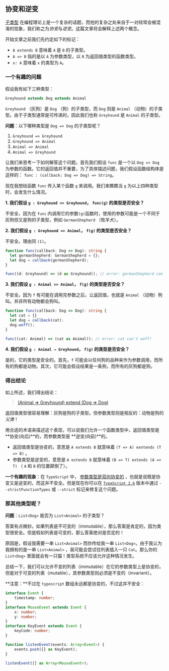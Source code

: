 ## 协变和逆变

[子类型](https://en.wikipedia.org/wiki/Subtyping) 在编程理论上是一个复杂的话题，而他的复杂之处来自于一对经常会被混淆的现象，我们称之为*协变*与*逆变*。这篇文章将会解释上述两个概念。

开始文章之前我们先约定如下的标记：

- `A extends B` 意味着 `A` 是 `B` 的子类型。
- `A => B` 指的是以 `A` 为参数类型，以 `B` 为返回值类型的函数类型。
- `x: A` 意味着 `x` 的类型为 `A`。

### 一个有趣的问题

假设我有如下三种类型：

```ts
Greyhound extends Dog extends Animal
```

`Greyhound` （灰狗）是 `Dog` （狗）的子类型，而 `Dog` 则是 `Animal` （动物）的子类型。由于子类型通常是可传递的，因此我们也称 `Greyhound` 是 `Animal` 的子类型。

**问题**：以下哪种类型是 `Dog => Dog` 的子类型呢？

1. `Greyhound => Greyhound`
2. `Greyhound => Animal`
3. `Animal => Animal`
4. `Animal => Greyhound`

让我们来思考一下如何解答这个问题。首先我们假设 `func` 是一个以 `Dog => Dog` 为参数的函数。它的返回值并不重要，为了具体描述问题，我们假设函数结构体是这样的： `func : (callback: Dog => Dog) => String`。

现在我想给函数 `func` 传入某个函数 `g` 来调用。我们来瞧瞧当 `g` 为以上四种类型时，会发生什么情况。

**1. 我们假设 `g : Greyhound => Greyhound`， `func(g)` 的类型是否安全？**

不安全，因为在 `func` 内调用它的参数`(g)`函数时，使用的参数可能是一个不同于灰狗但又是狗的子类型，例如 `GermanShepherd` （牧羊犬）。

**2. 我们假设 `g : Greyhound => Animal`， `f(g)` 的类型是否安全？**

不安全。理由同 `(1)`。

```ts
function func(callback: Dog => Dog): string {
  let germanShepherd: GermanShepherd = {}; 
  let dog = callback(germanShepherd);
} 

func((d: Greyhound) => (d as Greyhound)); // error: germanShepherd can`t assign to Greyhound.
```

**3. 我们假设 `g : Animal => Animal`， `f(g)` 的类型是否安全？**

不安全。因为 `f` 有可能在调用完参数之后，让返回值，也就是 `Animal` （动物）狗叫。并非所有动物都会狗叫。

```ts
function func(callback: Dog => Dog): string {
  let cat = {} 
  let dog = callback(cat);
  dog.woff();
} 

func((cat: Animal) => (cat as Animal)); // error: cat can`t woff!
```

**4. 我们假设 `g : Animal → Greyhound`， `f(g)` 的类型是否安全？**

是的，它的类型是安全的。首先，`f` 可能会以任何狗的品种来作为参数调用，而所有的狗都是动物。其次，它可能会假设结果是一条狗，而所有的灰狗都是狗。

### 得出结论

如上所述，我们得出结论：

> [(Animal => Greyhound) extend (Dog =>  Dog)]()

返回值类型很容易理解：灰狗是狗的子类型。但参数类型则是相反的：动物是狗的*父类*！

用合适的术语来描述这个表现，可以说我们允许一个函数类型中，返回值类型是 **协变(向后)**的，而参数类型是 **逆变(向前)**的。

+ 返回值类型是协变的，意思是 `A extends B` 就意味着 `(T => A) exntends (T => B)` 。
+ 参数类型是逆变的，意思是 `A extends B` 就意味着 `(B => T) extends (A => T)` （ `A` 和 `B` 的位置颠倒了）。

**一个有趣的现象**：在 `TypeScript` 中， [参数类型是双向协变的](https://github.com/Microsoft/TypeScript/wiki/FAQ#why-are-function-parameters-bivariant) ，也就是说既是协变又是逆变的，而这并不安全。但是现在你可以在 [`TypeScript 2.6`](https://www.typescriptlang.org/docs/handbook/release-notes/typescript-2-6.html) 版本中通过 `--strictFunctionTypes` 或 `--strict` 标记来修复这个问题。

### 那其他类型呢？

**问题**：`List<Dog>` 能否为 `List<Animal>` 的子类型？

答案有点微妙。如果列表是不可变的（immutable），那么答案是肯定的，因为类型很安全。但是假如列表是可变的，那么答案绝对是否定的！

原因是，假设我需要一串 `List<Animal>` 而你传给我一串 `List<Dog>`。由于我认为我拥有的是一串 `List<Animal>` ，我可能会尝试往列表插入一只 `Cat`。那么你的 `List<Dog>` 里面就会有一只猫！类型系统不应该允许这种情况发生。

总结一下，我们可以允许不变的列表（immutable）在它的参数类型上是协变的，但是对于可变的列表（mutable），其参数类型则必须是不变的（invariant）。

**注意：**不过在 `typescript` 数组永远都是协变的，不过这并不安全：

```ts
interface Event {
    timestamp: number;
}
interface MouseEvent extends Event {
    x: number;
    y: number;
}
interface KeyEvent extends Event {
    keyCode: number;
}

function listenEvent(events: Array<Event>) {
    events.push({} as KeyEvent);
}

listenEvent([] as Array<MouseEvent>);
```

